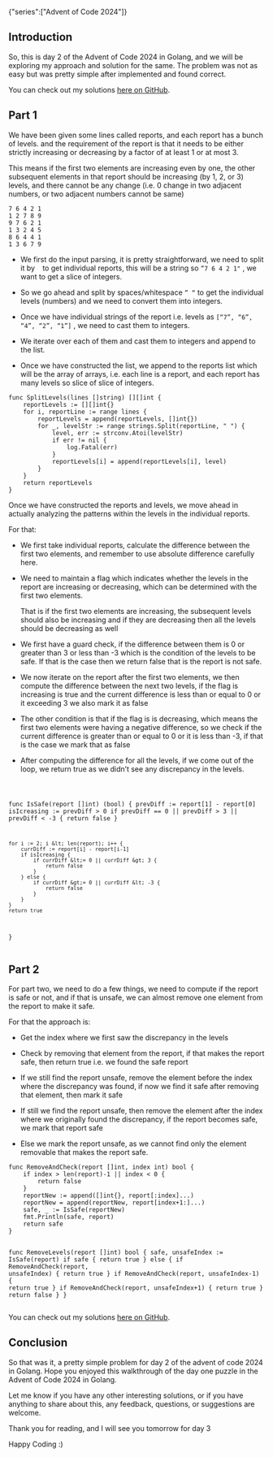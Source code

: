 {"series":["Advent of Code 2024"]}

<h2>Introduction</h2>
<p>So, this is day 2 of the Advent of Code 2024 in Golang, and we will be exploring my approach and solution for the same. The problem was not as easy but was pretty simple after implemented and found correct.</p>
<p>You can check out my solutions <a href="https://github.com/Mr-Destructive/advent_of_code/blob/main/2024/src/day02/main.go">here on GitHub</a>.</p>
<h2>Part 1</h2>
<p>We have been given some lines called reports, and each report has a bunch of levels. and the requirement of the report is that it needs to be either strictly increasing or decreasing by a factor of at least 1 or at most 3.</p>
<p>This means if the first two elements are increasing even by one, the other subsequent elements in that report should be increasing (by 1, 2, or 3) levels, and there cannot be any change (i.e. 0 change in two adjacent numbers, or two adjacent numbers cannot be same)</p>
<pre><code class="language-plaintext">7 6 4 2 1
1 2 7 8 9
9 7 6 2 1
1 3 2 4 5
8 6 4 4 1
1 3 6 7 9
</code></pre>
<ul>
<li>
<p>We first do the input parsing, it is pretty straightforward, we need to split it by <code> </code> to get individual reports, this will be a string so <code>”7 6 4 2 1&quot;</code> , we want to get a slice of integers.</p>
</li>
<li>
<p>So we go ahead and split by spaces/whitespace <code>” “</code> to get the individual levels (numbers) and we need to convert them into integers.</p>
</li>
<li>
<p>Once we have individual strings of the report i.e. levels as <code>[“7”, “6”, “4”, “2”, “1”]</code> , we need to cast them to integers.</p>
</li>
<li>
<p>We iterate over each of them and cast them to integers and append to the list.</p>
</li>
<li>
<p>Once we have constructed the list, we append to the reports list which will be the array of arrays, i.e. each line is a report, and each report has many levels so slice of slice of integers.</p>
</li>
</ul>
<pre><code class="language-go">func SplitLevels(lines []string) [][]int {
	reportLevels := [][]int{}
	for i, reportLine := range lines {
		reportLevels = append(reportLevels, []int{})
		for _, levelStr := range strings.Split(reportLine, &quot; &quot;) {
			level, err := strconv.Atoi(levelStr)
			if err != nil {
				log.Fatal(err)
			}
			reportLevels[i] = append(reportLevels[i], level)
		}
	}
	return reportLevels
}
</code></pre>
<p>Once we have constructed the reports and levels, we move ahead in actually analyzing the patterns within the levels in the individual reports.</p>
<p>For that:</p>
<ul>
<li>
<p>We first take individual reports, calculate the difference between the first two elements, and remember to use absolute difference carefully here.</p>
</li>
<li>
<p>We need to maintain a flag which indicates whether the levels in the report are increasing or decreasing, which can be determined with the first two elements.</p>
<p>That is if the first two elements are increasing, the subsequent levels should also be increasing and if they are decreasing then all the levels should be decreasing as well</p>
</li>
<li>
<p>We first have a guard check, if the difference between them is 0 or greater than 3 or less than -3 which is the condition of the levels to be safe. If that is the case then we return false that is the report is not safe.</p>
</li>
<li>
<p>We now iterate on the report after the first two elements, we then compute the difference between the next two levels, if the flag is increasing is true and the current difference is less than or equal to 0 or it exceeding 3 we also mark it as false</p>
</li>
<li>
<p>The other condition is that if the flag is is decreasing, which means the first two elements were having a negative difference, so we check if the current difference is greater than or equal to 0 or it is less than -3, if that is the case we mark that as false</p>
</li>
<li>
<p>After computing the difference for all the levels, if we come out of the loop, we return true as we didn’t see any discrepancy in the levels.</p>
</li>
</ul>
<pre><code class="language-go">

func IsSafe(report []int) (bool) {
	prevDiff := report[1] - report[0]
	isIcreasing := prevDiff &gt; 0
	if prevDiff == 0 || prevDiff &gt; 3 || prevDiff &lt; -3 {
		return false
	}

	for i := 2; i &lt; len(report); i++ {
		currDiff := report[i] - report[i-1]
		if isIcreasing {
			if currDiff &lt;= 0 || currDiff &gt; 3 {
				return false
			}
		} else {
			if currDiff &gt;= 0 || currDiff &lt; -3 {
				return false
			}
		}
	}
	return true
}
</code></pre>
<h2>Part 2</h2>
<p>For part two, we need to do a few things, we need to compute if the report is safe or not, and if that is unsafe, we can almost remove one element from the report to make it safe.</p>
<p>For that the approach is:</p>
<ul>
<li>
<p>Get the index where we first saw the discrepancy in the levels</p>
</li>
<li>
<p>Check by removing that element from the report, if that makes the report safe, then return true i.e. we found the safe report</p>
</li>
<li>
<p>If we still find the report unsafe, remove the element before the index where the discrepancy was found, if now we find it safe after removing that element, then mark it safe</p>
</li>
<li>
<p>If still we find the report unsafe, then remove the element after the index where we originally found the discrepancy, if the report becomes safe, we mark that report safe</p>
</li>
<li>
<p>Else we mark the report unsafe, as we cannot find only the element removable that makes the report safe.</p>
</li>
</ul>
<pre><code class="language-go">func RemoveAndCheck(report []int, index int) bool {
	if index &gt; len(report)-1 || index &lt; 0 {
		return false
	}
	reportNew := append([]int{}, report[:index]...)
	reportNew = append(reportNew, report[index+1:]...)
	safe, _ := IsSafe(reportNew)
	fmt.Println(safe, report)
	return safe
}

func RemoveLevels(report []int) bool {
	safe, unsafeIndex := IsSafe(report)
	if safe {
		return true
	} else {
		if RemoveAndCheck(report, unsafeIndex) {
			return true
		}
		if RemoveAndCheck(report, unsafeIndex-1) {
			return true
		}
		if RemoveAndCheck(report, unsafeIndex+1) {
			return true
		}
		return false
	}
}
</code></pre>
<p>You can check out my solutions <a href="https://github.com/Mr-Destructive/advent_of_code/blob/main/2024/src/day02/main.go">here on GitHub</a>.</p>
<h2>Conclusion</h2>
<p>So that was it, a pretty simple problem for day 2 of the advent of code 2024 in Golang. Hope you enjoyed this walkthrough of the day one puzzle in the Advent of Code 2024 in Golang.</p>
<p>Let me know if you have any other interesting solutions, or if you have anything to share about this, any feedback, questions, or suggestions are welcome.</p>
<p>Thank you for reading, and I will see you tomorrow for day 3</p>
<p>Happy Coding :)</p>
